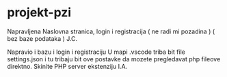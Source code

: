 # projekt-pzi

Napravljena Naslovna stranica, login i registracija ( ne radi mi pozadina ) ( bez baze podataka )
J.C.

Napravio i bazu i login i registraciju
U mapi .vscode triba bit file settings.json i tu tribaju bit ove postavke da mozete pregledavat php fileove direktno. Skinite PHP server ekstenziju
I.A.